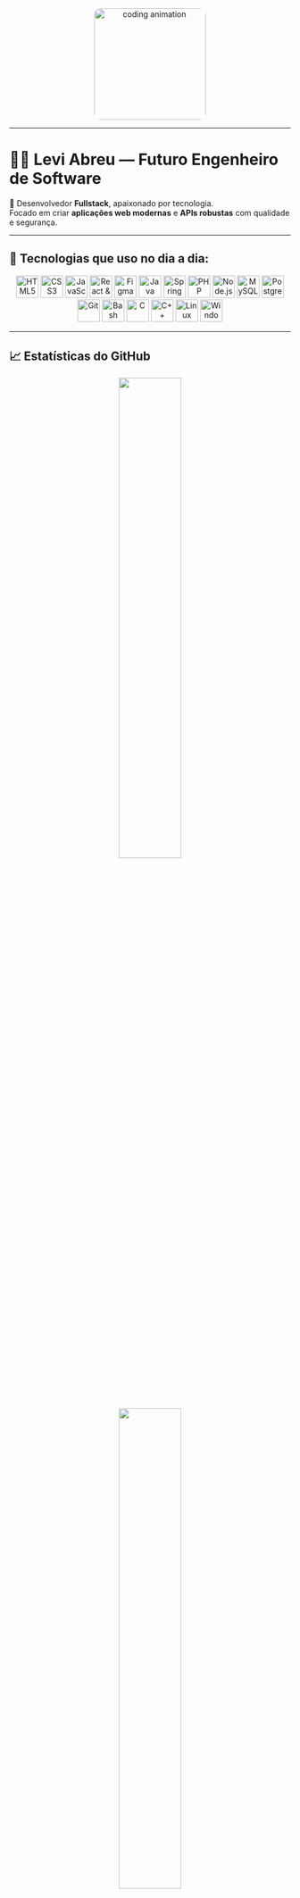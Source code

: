 <div align="center">
  <img src="https://i.pinimg.com/originals/06/60/ef/0660efe82fa3da42ed56eef013171835.gif" alt="coding animation" height="200" style="border-radius: 12px;" />
</div>

---

# 👨‍💻 Levi Abreu — Futuro Engenheiro de Software

🎯 Desenvolvedor **Fullstack**, apaixonado por tecnologia.  
Focado em criar **aplicações web modernas** e **APIs robustas** com qualidade e segurança.

---

## 🚀 Tecnologias que uso no dia a dia:

<p align="center">
  <!-- Frontend -->
  <img src="https://cdn.jsdelivr.net/gh/devicons/devicon/icons/html5/html5-original.svg" width="40" title="HTML5"/>
  <img src="https://cdn.jsdelivr.net/gh/devicons/devicon/icons/css3/css3-original.svg" width="40" title="CSS3"/>
  <img src="https://cdn.jsdelivr.net/gh/devicons/devicon/icons/javascript/javascript-original.svg" width="40" title="JavaScript"/>
  <img src="https://cdn.jsdelivr.net/gh/devicons/devicon/icons/react/react-original.svg" width="40" title="React & React Native"/>
  <img src="https://cdn.jsdelivr.net/gh/devicons/devicon/icons/figma/figma-original.svg" width="40" title="Figma"/>

  <!-- Backend -->
  <img src="https://cdn.jsdelivr.net/gh/devicons/devicon/icons/java/java-original.svg" width="40" title="Java"/>
  <img src="https://cdn.jsdelivr.net/gh/devicons/devicon/icons/spring/spring-original.svg" width="40" title="Spring Boot"/>
  <img src="https://cdn.jsdelivr.net/gh/devicons/devicon/icons/php/php-original.svg" width="40" title="PHP"/>
  <img src="https://cdn.jsdelivr.net/gh/devicons/devicon/icons/nodejs/nodejs-original.svg" width="40" title="Node.js"/>
  
  <!-- Banco de dados -->
  <img src="https://cdn.jsdelivr.net/gh/devicons/devicon/icons/mysql/mysql-original.svg" width="40" title="MySQL"/>
  <img src="https://cdn.jsdelivr.net/gh/devicons/devicon/icons/postgresql/postgresql-original.svg" width="40" title="PostgreSQL"/>
  
  <!-- Versionamento & Terminais -->
  <img src="https://cdn.jsdelivr.net/gh/devicons/devicon/icons/git/git-original.svg" width="40" title="Git"/>
  <img src="https://cdn.jsdelivr.net/gh/devicons/devicon/icons/bash/bash-original.svg" width="40" title="Bash"/>
  
  <!-- Outros -->
  <img src="https://cdn.jsdelivr.net/gh/devicons/devicon/icons/c/c-original.svg" width="40" title="C"/>
  <img src="https://cdn.jsdelivr.net/gh/devicons/devicon/icons/cplusplus/cplusplus-original.svg" width="40" title="C++"/>
  <img src="https://cdn.jsdelivr.net/gh/devicons/devicon/icons/linux/linux-original.svg" width="40" title="Linux"/>
  <img src="https://cdn.jsdelivr.net/gh/devicons/devicon/icons/windows8/windows8-original.svg" width="40" title="Windows"/>
</p>

---

## 📈 Estatísticas do GitHub

<p align="center">
  <img src="https://github-readme-stats.vercel.app/api?username=LeviAbreu0&show_icons=true&theme=tokyonight" width="47%" />

<p align="center">
  <img src="https://github-readme-stats.vercel.app/api/top-langs/?username=LeviAbreu0&layout=compact&theme=tokyonight" width="47%" />
</p>

---

## 👨‍🚀 Sobre mim

💬 Estudante dedicado de desenvolvimento **Frontend & Backend**, com paixão por resolver problemas e transformar ideias em realidade.  
📚 Sempre buscando evolução contínua com boas práticas, segurança e escalabilidade.

---

## 📬 Contato

- 📂 GitHub: [github.com/LeviAbreu0](https://github.com/LeviAbreu0)  
- 📧 Email: levipietrosousa@gmail.com  

---

<p align="center"> Levi Abreu © 2025 </p>

